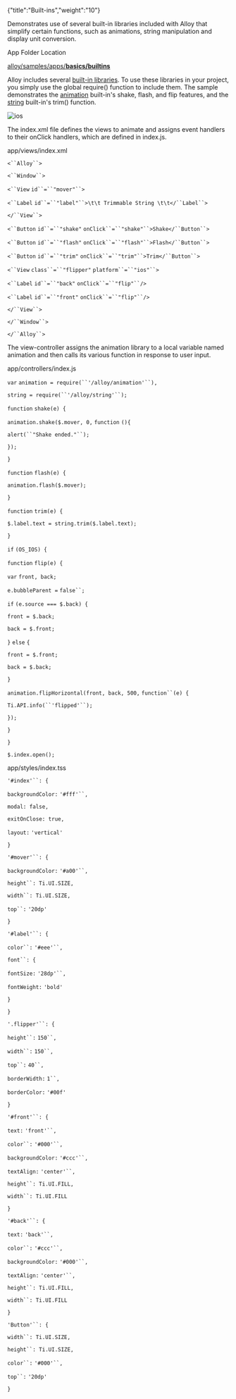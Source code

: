 {"title":"Built-ins","weight":"10"} 

Demonstrates use of several built-in libraries included with Alloy that simplify certain functions, such as animations, string manipulation and display unit conversion.

App Folder Location

[alloy/samples/apps/**basics/builtins**](https://github.com/appcelerator/alloy/tree/master/samples/apps/basics/builtins)

Alloy includes several [built-in libraries](#!/api/Alloy.builtins). To use these libraries in your project, you simply use the global require() function to include them. The sample demonstrates the [animation](#!/api/Alloy.builtins.animation) built-in's shake, flash, and flip features, and the [string](#!/api/Alloy.builtins.string) built-in's trim() function.

![ios](/Images/appc/download/attachments/41845681/ios.png)

The index.xml file defines the views to animate and assigns event handlers to their onClick handlers, which are defined in index.js.

app/views/index.xml

`<``Alloy``>`

`<``Window``>`

`<``View`  `id``=``"mover"``>`

`<``Label`  `id``=``"label"``>\t\t Trimmable String \t\t</``Label``>`

`</``View``>`

`<``Button`  `id``=``"shake"`  `onClick``=``"shake"``>Shake</``Button``>`

`<``Button`  `id``=``"flash"`  `onClick``=``"flash"``>Flash</``Button``>`

`<``Button`  `id``=``"trim"`  `onClick``=``"trim"``>Trim</``Button``>`

`<``View`  `class``=``"flipper"`  `platform``=``"ios"``>`

`<``Label`  `id``=``"back"`  `onClick``=``"flip"``/>`

`<``Label`  `id``=``"front"`  `onClick``=``"flip"``/>`

`</``View``>`

`</``Window``>`

`</``Alloy``>`

The view-controller assigns the animation library to a local variable named animation and then calls its various function in response to user input.

app/controllers/index.js

`var` `animation = require(``'/alloy/animation'``),`

`string = require(``'/alloy/string'``);`

`function` `shake(e) {`

`animation.shake($.mover, 0,` `function` `(){`

`alert(``"Shake ended."``);`

`});`

`}`

`function` `flash(e) {`

`animation.flash($.mover);`

`}`

`function` `trim(e) {`

`$.label.text = string.trim($.label.text);`

`}`

`if` `(OS_IOS) {`

`function` `flip(e) {`

`var` `front, back;`

`e.bubbleParent =` `false``;`

`if` `(e.source === $.back) {`

`front = $.back;`

`back = $.front;`

`}` `else` `{`

`front = $.front;`

`back = $.back;`

`}`

`animation.flipHorizontal(front, back, 500,` `function``(e) {`

`Ti.API.info(``'flipped'``);`

`});`

`}`

`}`

`$.index.open();`

app/styles/index.tss

`'#index'``: {`

`backgroundColor:` `'#fff'``,`

`modal: false,`

`exitOnClose: true,`

`layout:` `'vertical'`

`}`

`'#mover'``: {`

`backgroundColor:` `'#a00'``,`

`height``: Ti.UI.SIZE,`

`width``: Ti.UI.SIZE,`

`top``:` `'20dp'`

`}`

`'#label'``: {`

`color``:` `'#eee'``,`

`font``: {`

`fontSize:` `'28dp'``,`

`fontWeight:` `'bold'`

`}`

`}`

`'.flipper'``: {`

`height``:` `150``,`

`width``:` `150``,`

`top``:` `40``,`

`borderWidth:` `1``,`

`borderColor:` `'#00f'`

`}`

`'#front'``: {`

`text:` `'front'``,`

`color``:` `'#000'``,`

`backgroundColor:` `'#ccc'``,`

`textAlign:` `'center'``,`

`height``: Ti.UI.FILL,`

`width``: Ti.UI.FILL`

`}`

`'#back'``: {`

`text:` `'back'``,`

`color``:` `'#ccc'``,`

`backgroundColor:` `'#000'``,`

`textAlign:` `'center'``,`

`height``: Ti.UI.FILL,`

`width``: Ti.UI.FILL`

`}`

`'Button'``: {`

`width``: Ti.UI.SIZE,`

`height``: Ti.UI.SIZE,`

`color``:` `'#000'``,`

`top``:` `'20dp'`

`}`